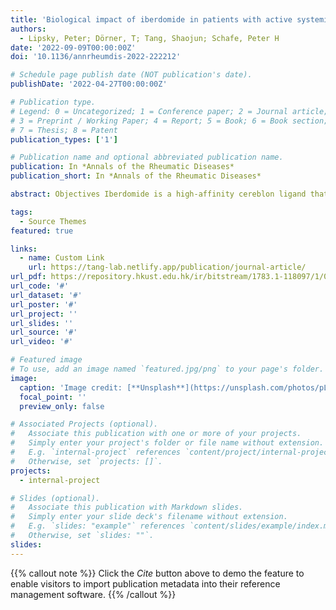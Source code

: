 ```yaml
---
title: 'Biological impact of iberdomide in patients with active systemic lupus erythematosus'
authors:
  - Lipsky, Peter; Dörner, T; Tang, Shaojun; Schafe, Peter H
date: '2022-09-09T00:00:00Z'
doi: '10.1136/annrheumdis-2022-222212'

# Schedule page publish date (NOT publication's date).
publishDate: '2022-04-27T00:00:00Z'

# Publication type.
# Legend: 0 = Uncategorized; 1 = Conference paper; 2 = Journal article;
# 3 = Preprint / Working Paper; 4 = Report; 5 = Book; 6 = Book section;
# 7 = Thesis; 8 = Patent
publication_types: ['1']

# Publication name and optional abbreviated publication name.
publication: In *Annals of the Rheumatic Diseases*
publication_short: In *Annals of the Rheumatic Diseases*

abstract: Objectives Iberdomide is a high-affinity cereblon ligand that promotes proteasomal degradation of transcription factors Ikaros (IKZF1) and Aiolos (IKZF3). Pharmacodynamics and pharmacokinetics of oral iberdomide were evaluated in a phase 2b study of patients with active systemic lupus erythematosus (SLE). Methods Adults with autoantibody-positive SLE were randomised to placebo (n=83) or once daily iberdomide 0.15 mg (n=42), 0.3 mg (n=82) or 0.45 mg (n=81). Pharmacodynamic changes in whole blood leucocytes were measured by flow cytometry, regulatory T cells (Tregs) by epigenetic assay, plasma cytokines by ultrasensitive cytokine assay and gene expression by Modular Immune Profiling. Results Iberdomide exhibited linear pharmacokinetics and dose-dependently modulated leucocytes and cytokines. Compared with placebo at week 24, iberdomide 0.45 mg significantly (p<0.001) reduced B cells, including those expressing CD268 (TNFRSF13C) (−58.3%), and plasmacytoid dendritic cells (−73.9%), and increased Tregs (+104.9%) and interleukin 2 (IL-2) (+144.1%). Clinical efficacy was previously reported in patients with high IKZF3 expression and high type I interferon (IFN) signature at baseline and confirmed here in those with an especially high IFN signature. Iberdomide decreased the type I IFN gene signature only in patients with high expression at baseline (−81.5%; p<0.001) but decreased other gene signatures in all patients. Conclusion Iberdomide significantly reduced activity of type I IFN and B cell pathways, and increased IL-2 and Tregs, suggesting a selective rebalancing of immune abnormalities in SLE. Clinical efficacy corresponded to reduction of the type I IFN gene signature.

tags:
  - Source Themes
featured: true

links:
  - name: Custom Link
    url: https://tang-lab.netlify.app/publication/journal-article/
url_pdf: https://repository.hkust.edu.hk/ir/bitstream/1783.1-118097/1/043147_1.pdf
url_code: '#'
url_dataset: '#'
url_poster: '#'
url_project: ''
url_slides: ''
url_source: '#'
url_video: '#'

# Featured image
# To use, add an image named `featured.jpg/png` to your page's folder.
image:
  caption: 'Image credit: [**Unsplash**](https://unsplash.com/photos/pLCdAaMFLTE)'
  focal_point: ''
  preview_only: false

# Associated Projects (optional).
#   Associate this publication with one or more of your projects.
#   Simply enter your project's folder or file name without extension.
#   E.g. `internal-project` references `content/project/internal-project/index.md`.
#   Otherwise, set `projects: []`.
projects:
  - internal-project

# Slides (optional).
#   Associate this publication with Markdown slides.
#   Simply enter your slide deck's filename without extension.
#   E.g. `slides: "example"` references `content/slides/example/index.md`.
#   Otherwise, set `slides: ""`.
slides:
---
```


{{% callout note %}}
Click the _Cite_ button above to demo the feature to enable visitors to import publication metadata into their reference management software.
{{% /callout %}}
